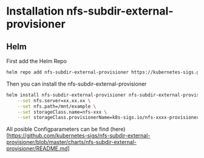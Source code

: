# Installation nfs-subdir-external-provisioner

## Helm

First add the Helm Repo

```bash
helm repo add nfs-subdir-external-provisioner https://kubernetes-sigs.github.io/
```

Then you can install the nfs-subdir-external-provisioner

```bash
helm install nfs-subdir-external-provisioner nfs-subdir-external-provisioner/nfs-subdir-external-provisioner \
    --set nfs.server=xx.xx.xx \
    --set nfs.path=/mnt/example \
    --set storageClass.name=nfs-xxx \
    --set storageClass.provisionerName=k8s-sigs.io/nfs-xxxx-provisioner
```

All posible Configparameters can be find (here)[https://github.com/kubernetes-sigs/nfs-subdir-external-provisioner/blob/master/charts/nfs-subdir-external-provisioner/README.md]
